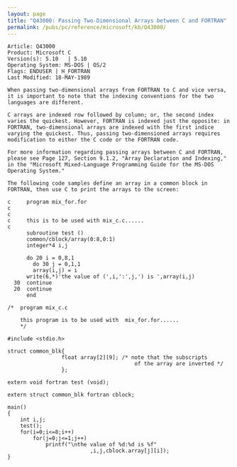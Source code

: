 ```yaml
---
layout: page
title: "Q43000: Passing Two-Dimensional Arrays between C and FORTRAN"
permalink: /pubs/pc/reference/microsoft/kb/Q43000/
---
```


	Article: Q43000
	Product: Microsoft C
	Version(s): 5.10   | 5.10
	Operating System: MS-DOS | OS/2
	Flags: ENDUSER | H_FORTRAN
	Last Modified: 18-MAY-1989
	
	When passing two-dimensional arrays from FORTRAN to C and vice versa,
	it is important to note that the indexing conventions for the two
	languages are different.
	
	C arrays are indexed row followed by column; or, the second index
	varies the quickest. However, FORTRAN is indexed just the opposite: in
	FORTRAN, two-dimensional arrays are indexed with the first indice
	varying the quickest. Thus, passing two-dimensioned arrays requires
	modification to either the C code or the FORTRAN code.
	
	For more information regarding passing arrays between C and FORTRAN,
	please see Page 127, Section 9.1.2, "Array Declaration and Indexing,"
	in the "Microsoft Mixed-Language Programming Guide for the MS-DOS
	Operating System."
	
	The following code samples define an array in a common block in
	FORTRAN, then use C to print the arrays to the screen:
	
	c     program mix_for.for
	c
	c
	c     this is to be used with mix_c.c......
	c
	      subroutine test ()
	      common/cblock/array(0:8,0:1)
	      integer*4 i,j
	
	      do 20 i = 0,8,1
	        do 30 j = 0,1,1
	        array(i,j) = i
	      write(6,*)'the value of (',i,':',j,') is ',array(i,j)
	  30  continue
	  20  continue
	      end
	
	/*  program mix_c.c
	
	    this program is to be used with  mix_for.for......
	    */
	
	#include <stdio.h>
	
	struct common_blk{
	                 float array[2][9]; /* note that the subscripts
	                                        of the array are inverted */
	                 };
	
	extern void fortran test (void);
	
	extern struct common_blk fortran cblock;
	
	main()
	{
	    int i,j;
	    test();
	    for(i=0;i<=8;i++)
	        for(j=0;j<=1;j++)
	            printf("\nthe value of %d:%d is %f"
	                          ,i,j,cblock.array[j][i]);
	}
